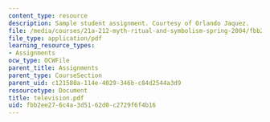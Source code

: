 ```yaml
---
content_type: resource
description: Sample student assignment. Courtesy of Orlando Jaquez.
file: /media/courses/21a-212-myth-ritual-and-symbolism-spring-2004/fbb2ee276c4a3d5162d0c2729f6f4b16_television.pdf
file_type: application/pdf
learning_resource_types:
- Assignments
ocw_type: OCWFile
parent_title: Assignments
parent_type: CourseSection
parent_uid: c121580a-114e-4029-346b-c84d2544a3d9
resourcetype: Document
title: television.pdf
uid: fbb2ee27-6c4a-3d51-62d0-c2729f6f4b16
---
```

